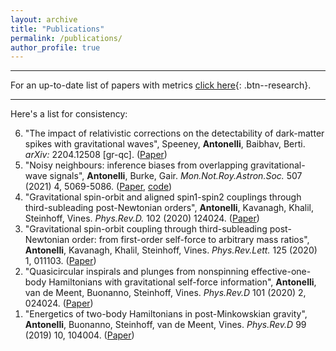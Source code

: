 ```yaml
---
layout: archive
title: "Publications"
permalink: /publications/
author_profile: true
---
```


 -------------
 
 
For an up-to-date list of papers with metrics [click here](https://inspirehep.net/authors/1755036?ui-citation-summary=true){: .btn--research}.

 -------------
 
Here's a list for consistency:

<ol reversed>
<li> "The impact of relativistic corrections on the detectability of dark-matter spikes with gravitational waves", Speeney, <b>Antonelli</b>, Baibhav, Berti.  <i>arXiv:</i> 2204.12508 [gr-qc]. (<a href="https://arxiv.org/pdf/2204.12508.pdf">Paper</a>)</li>
  <li> "Noisy neighbours: inference biases from overlapping gravitational-wave signals", <b>Antonelli</b>, Burke, Gair. <i>Mon.Not.Roy.Astron.Soc.</i> 507 (2021) 4, 5069-5086.  (<a href="https://arxiv.org/pdf/2104.01897.pdf">Paper</a>,  <a href="https://github.com/aantonelli94/GWOP">code</a>)</li>
  <li>"Gravitational spin-orbit and aligned spin1-spin2 couplings through third-subleading post-Newtonian orders", <b>Antonelli</b>, Kavanagh, Khalil, Steinhoff, Vines. <i>Phys.Rev.D.</i> 102 (2020) 124024. (<a href="https://arxiv.org/pdf/2010.02018.pdf">Paper</a>)</li> 
  <li>"Gravitational spin-orbit coupling through third-subleading post-Newtonian order: from first-order self-force to arbitrary mass ratios", <b>Antonelli</b>, Kavanagh, Khalil, Steinhoff, Vines. <i>Phys.Rev.Lett.</i> 125 (2020) 1, 011103. (<a href="https://arxiv.org/pdf/2003.11391.pdf">Paper</a>)</li>
  <li>"Quasicircular inspirals and plunges from nonspinning effective-one-body Hamiltonians with gravitational self-force information", <b>Antonelli</b>, van de Meent, Buonanno, Steinhoff, Vines. <i>Phys.Rev.D</i> 101 (2020) 2, 024024. (<a href="https://arxiv.org/pdf/1907.11597.pdf">Paper</a>)</li>
  <li>"Energetics of two-body Hamiltonians in post-Minkowskian gravity", <b>Antonelli</b>, Buonanno, Steinhoff, van de Meent, Vines. <i>Phys.Rev.D</i> 99 (2019) 10, 104004. (<a href="https://arxiv.org/pdf/1901.07102.pdf">Paper</a>)</li>
</ol>


